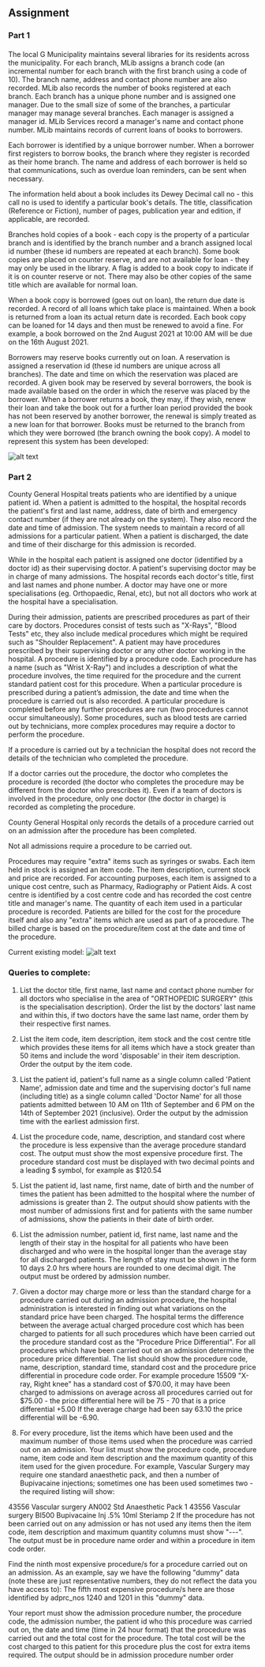 ## Assignment

### Part 1
#### 

The local G Municipality maintains several libraries for its residents across the municipality.
For each branch, MLib assigns a branch code (an incremental number for each branch with the
first branch using a code of 10). The branch name, address and contact phone number are also
recorded. MLib also records the number of books registered at each branch. Each branch has a
unique phone number and is assigned one manager. Due to the small size of some of the
branches, a particular manager may manage several branches. Each manager is assigned a
manager id. MLib Services record a manager's name and contact phone number.
MLib maintains records of current loans of books to borrowers.

Each borrower is identified by a unique borrower number. When a borrower first registers to borrow
books, the branch where they register is recorded as their home branch. The name and address of
each borrower is held so that communications, such as overdue loan reminders, can be sent when
necessary.

The information held about a book includes its Dewey Decimal call no - this call no is used to
identify a particular book's details. The title, classification (Reference or Fiction), number of pages,
publication year and edition, if applicable, are recorded.

Branches hold copies of a book - each copy is the property of a particular branch and is identified
by the branch number and a branch assigned local id number (these id numbers are repeated at
each branch). Some book copies are placed on counter reserve, and are not available for loan -
they may only be used in the library. A flag is added to a book copy to indicate if it is on counter
reserve or not. There may also be other copies of the same title which are available for normal
loan.

When a book copy is borrowed (goes out on loan), the return due date is recorded. A record of all
loans which take place is maintained. When a book is returned from a loan its actual return date is
recorded. Each book copy can be loaned for 14 days and then must be renewed to avoid a fine.
For example, a book borrowed on the 2nd August 2021 at 10:00 AM will be due on the 16th August
2021.

Borrowers may reserve books currently out on loan. A reservation is assigned a reservation id
(these id numbers are unique across all branches). The date and time on which the reservation
was placed are recorded. A given book may be reserved by several borrowers, the book is made
available based on the order in which the reserve was placed by the borrower.
When a borrower returns a book, they may, if they wish, renew their loan and take the book out for
a further loan period provided the book has not been reserved by another borrower, the renewal is
simply treated as a new loan for that borrower. Books must be returned to the branch from which
they were borrowed (the branch owning the book copy).
A model to represent this system has been developed:

![alt text](https://github.com/vpik009/SQL-Queries/blob/main/Schemas/model.PNG)



### Part 2

County General Hospital treats patients who are identified by a unique patient id. When a patient is
admitted to the hospital, the hospital records the patient's first and last name, address, date of birth
and emergency contact number (if they are not already on the system). They also record the date
and time of admission. The system needs to maintain a record of all admissions for a particular
patient. When a patient is discharged, the date and time of their discharge for this admission is
recorded.

While in the hospital each patient is assigned one doctor (identified by a doctor id) as their
supervising doctor. A patient's supervising doctor may be in charge of many admissions. The
hospital records each doctor's title, first and last names and phone number. A doctor may have one
or more specialisations (eg. Orthopaedic, Renal, etc), but not all doctors who work at the hospital
have a specialisation.

During their admission, patients are prescribed procedures as part of their care by doctors.
Procedures consist of tests such as "X-Rays", "Blood Tests" etc, they also include medical
procedures which might be required such as "Shoulder Replacement". A patient may have
procedures prescribed by their supervising doctor or any other doctor working in the hospital.
A procedure is identified by a procedure code. Each procedure has a name (such as "Wrist X-Ray")
and includes a description of what the procedure involves, the time required for the procedure and
the current standard patient cost for this procedure. When a particular procedure is prescribed
during a patient’s admission, the date and time when the procedure is carried out is also recorded. A
particular procedure is completed before any further procedures are run (two procedures cannot
occur simultaneously). Some procedures, such as blood tests are carried out by technicians, more
complex procedures may require a doctor to perform the procedure.

If a procedure is carried out by a technician the hospital does not record the details of the technician
who completed the procedure.

If a doctor carries out the procedure, the doctor who completes the procedure is recorded (the
doctor who completes the procedure may be different from the doctor who prescribes it). Even if a
team of doctors is involved in the procedure, only one doctor (the doctor in charge) is recorded as
completing the procedure.

County General Hospital only records the details of a procedure carried out on an admission after
the procedure has been completed.

Not all admissions require a procedure to be carried out.

Procedures may require "extra" items such as syringes or swabs. Each item held in stock is
assigned an item code. The item description, current stock and price are recorded. For accounting
purposes, each item is assigned to a unique cost centre, such as Pharmacy, Radiography or Patient
Aids. A cost centre is identified by a cost centre code and has recorded the cost centre title and
manager's name. The quantity of each item used in a particular procedure is recorded.
Patients are billed for the cost for the procedure itself and also any "extra" items which are used as
part of a procedure. The billed charge is based on the procedure/item cost at the date and time of
the procedure.

Current existing model:
![alt text](https://github.com/vpik009/SQL-Queries/blob/main/Schemas/model2.PNG)

### Queries to complete:

1. List the doctor title, first name, last name and contact phone number for all doctors who specialise
in the area of "ORTHOPEDIC SURGERY" (this is the specialisation description). Order the list by
the doctors' last name and within this, if two doctors have the same last name, order them by their
respective first names.

2. List the item code, item description, item stock and the cost centre title which provides these items
for all items which have a stock greater than 50 items and include the word 'disposable' in their item
description. Order the output by the item code.

3. List the patient id, patient's full name as a single column called 'Patient Name', admission date
and time and the supervising doctor's full name (including title) as a single column called 'Doctor
Name' for all those patients admitted between 10 AM on 11th of September and 6 PM on the 14th of
September 2021 (inclusive). Order the output by the admission time with the earliest admission first.

4. List the procedure code, name, description, and standard cost where the procedure is less
expensive than the average procedure standard cost. The output must show the most expensive
procedure first. The procedure standard cost must be displayed with two decimal points and a
leading $ symbol, for example as $120.54

5. List the patient id, last name, first name, date of birth and the number of times the patient has
been admitted to the hospital where the number of admissions is greater than 2. The output should
show patients with the most number of admissions first and for patients with the same number of
admissions, show the patients in their date of birth order.

6. List the admission number, patient id, first name, last name and the length of their stay in the
hospital for all patients who have been discharged and who were in the hospital longer than the
average stay for all discharged patients. The length of stay must be shown in the form 10 days 2.0
hrs where hours are rounded to one decimal digit. The output must be ordered by admission
number.

7. Given a doctor may charge more or less than the standard charge for a procedure carried out
during an admission procedure, the hospital administration is interested in finding out what variations
on the standard price have been charged. The hospital terms the difference between the average
actual charged procedure cost which has been charged to patients for all such procedures which
have been carried out the procedure standard cost as the "Procedure Price Differential". For all
procedures which have been carried out on an admission determine the procedure price differential.
The list should show the procedure code, name, description, standard time, standard cost and the
procedure price differential in procedure code order.
For example procedure 15509 "X-ray, Right knee" has a standard cost of $70.00, it may have been
charged to admissions on average across all procedures carried out for $75.00 - the price differential
here will be 75 - 70 that is a price differential +5.00 If the average charge had been say 63.10 the
price differential will be -6.90.

8. For every procedure, list the items which have been used and the maximum number of those
items used when the procedure was carried out on an admission. Your list must show the procedure
code, procedure name, item code and item description and the maximum quantity of this item used
for the given procedure.
For example, Vascular Surgery may require one standard anaesthetic pack, and then a number of
Bupivacaine injections; sometimes one has been used sometimes two - the required listing will
show:

43556 Vascular surgery AN002 Std Anaesthetic Pack 1
43556 Vascular surgery BI500 Bupivacaine Inj .5% 10ml Steriamp 2
If the procedure has not been carried out on any admission or has not used any items then the item
code, item description and maximum quantity columns must show "---". The output must be in
procedure name order and within a procedure in item code order.


Find the ninth most expensive procedure/s for a procedure carried out on an admission.
As an example, say we have the following "dummy" data (note these are just representative
numbers, they do not reflect the data you have access to):
The fifth most expensive procedure/s here are those identified by adprc_nos 1240 and 1201 in this
"dummy" data.

Your report must show the admission procedure number, the procedure code, the admission
number, the patient id who this procedure was carried out on, the date and time (time in 24 hour
format) that the procedure was carried out and the total cost for the procedure. The total cost will be
the cost charged to this patient for this procedure plus the cost for extra items required. The output
should be in admission procedure number order

